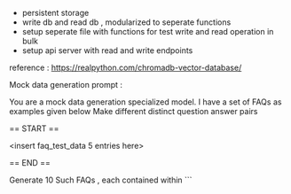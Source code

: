 - persistent storage
- write db and read db , modularized to seperate functions
- setup seperate file with functions for test write and read operation in bulk
- setup api server with read and write endpoints

reference : https://realpython.com/chromadb-vector-database/

Mock data generation prompt :

You are a mock data generation specialized model. 
I have a set of FAQs as examples given below
Make different distinct question answer pairs

== START ==

<insert faq_test_data 5 entries here>

== END ==

Generate 10 Such FAQs , each contained within ```